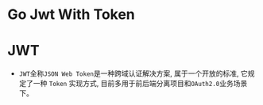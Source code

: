 # Go Jwt With Token



# JWT

* `JWT`全称`JSON Web Token`是一种跨域认证解决方案, 属于一个开放的标准, 它规定了一种 `Token` 实现方式, 目前多用于前后端分离项目和`OAuth2.0`业务场景下。


